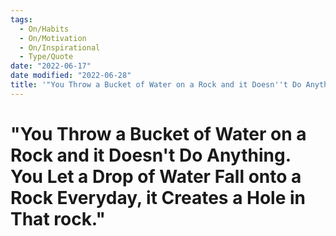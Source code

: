 ```yaml
---
tags:
  - On/Habits
  - On/Motivation
  - On/Inspirational
  - Type/Quote
date: "2022-06-17"
date modified: "2022-06-28"
title: '"You Throw a Bucket of Water on a Rock and it Doesn''t Do Anything. You Let a Drop of Water Fall onto a Rock Everyday, it Creates a Hole in That rock."'
---
```


# "You Throw a Bucket of Water on a Rock and it Doesn't Do Anything. You Let a Drop of Water Fall onto a Rock Everyday, it Creates a Hole in That rock."